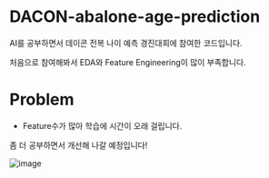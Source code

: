 # DACON-abalone-age-prediction

AI를 공부하면서 데이콘 전복 나이 예측 경진대회에 참여한 코드입니다.

처음으로 참여해봐서 EDA와 Feature Engineering이 많이 부족합니다.

# Problem
- Feature수가 많아 학습에 시간이 오래 걸립니다. 


좀 더 공부하면서 개선해 나갈 예정입니다!

![image](https://user-images.githubusercontent.com/62497897/162689565-f5e76c33-66b7-4b4e-8e5b-5469de32ddeb.png)
